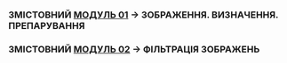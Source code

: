 ### ЗМІСТОВНИЙ [МОДУЛЬ 01](/_LEC_/Modulus_1/Modulus_1.md) -> ЗОБРАЖЕННЯ. ВИЗНАЧЕННЯ. ПРЕПАРУВАННЯ

### ЗМІСТОВНИЙ [МОДУЛЬ 02](/_LEC_/Modulus_2/Modulus_2.md) -> ФІЛЬТРАЦІЯ ЗОБРАЖЕНЬ  
